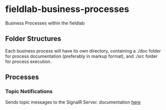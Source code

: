 # fieldlab-business-processes
Business Processes within the fieldlab

## Folder Structures

Each business process will have its own directory, containing a ./doc folder for process documentation (preferably in markup format), and ./src folder for process execution.

## Processes

### Topic Notifications
Sends topic messages to the SignalR Server.
documentation [here](./notification/README.md)
